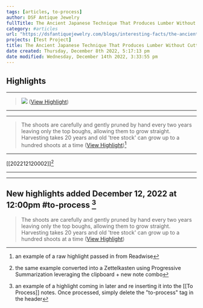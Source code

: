 ```yaml
---
tags: [articles, to-process]
author: DSF Antique Jewelry
fullTitle: The Ancient Japanese Technique That Produces Lumber Without Cutting Trees
category: #articles
url: "https://dsfantiquejewelry.com/blogs/interesting-facts/the-ancient-japanese-technique-that-produces-lumber-without-cutting-trees"
projects: [Test Project]
title: The Ancient Japanese Technique That Produces Lumber Without Cutting Trees
date created: Thursday, December 8th 2022, 5:17:13 pm
date modified: Wednesday, December 14th 2022, 3:33:55 pm
---
```



## Highlights
---

> ![](https://cdn.shopify.com/s/files/1/0142/3405/8816/files/poza1_4.jpg?v=1652662357) ([View Highlight](https://read.readwise.io/read/01gkm5mj94j7xhptk1663cbm0s))

---
---


> The shoots are carefully and gently pruned by hand every two years leaving only the top boughs, allowing them to grow straight. Harvesting takes 20 years and old 'tree stock' can grow up to a hundred shoots at a time ([View Highlight](https://read.readwise.io/read/01gkm5n9a625vhyfqca6xaak1t))[^1]

---

[[202212120002]][^2]

---
---

## New highlights added December 12, 2022 at 12:00pm #to-process [^3]

> The shoots are carefully and gently pruned by hand every two years leaving only the top boughs, allowing them to grow straight. Harvesting takes 20 years and old 'tree stock' can grow up to a hundred shoots at a time ([View Highlight](https://read.readwise.io/read/01gkm5n9a625vhyfqca6xaak1t))

[^1]: an example of a raw highlight passed in from Readwise 
[^2]: the same example converted into a Zettelkasten using Progressive Summarization leveraging the clipboard + new note combo
[^3]: an example of a highlight coming in later and re inserting it into the [[To Process]] notes. Once processed, simply delete the "to-process" tag in the header